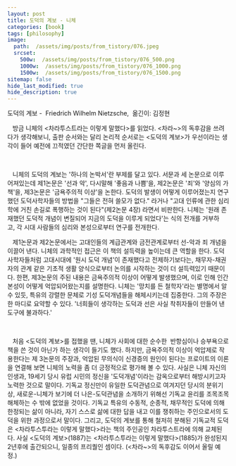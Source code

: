 ```yaml
---
layout: post
title: 도덕의 계보 - 니체
categories: [book]
tags: [philosophy]
image:
  path:  /assets/img/posts/from_tistory/076.jpeg
  srcset:
    500w:  /assets/img/posts/from_tistory/076_500.png
    1000w:  /assets/img/posts/from_tistory/076_1000.png
    1500w:  /assets/img/posts/from_tistory/076_1500.png
sitemap: false
hide_last_modified: true
hide_description: true
---
```


  


도덕의 계보 -  Friedrich Wilhelm Nietzsche,  옮긴이: 김정현

  


   방금 니체의 <차라투스트라는 이렇게 말했다\>를 읽었다. <차라~\>의 독후감을 쓰려다가 생각해보니, 출판 순서와는 달리 논리적 순서로는 <도덕의 계보\>가 우선이라는 생각이 들어 예전에 끄적였던 간단한 쪽글을 먼저 올린다. 

  


 

   니체의 도덕의 계보는 '하나의 논박서'란 부제를 달고 있다. 서문과 세 논문으로 이루어져있는데 제1논문은 '선과 악', 다시말해 '좋음과 나쁨'을, 제2논문은 '죄'와 '양심의 가책'을, 제3논문은 '금욕주의적 이상'을 논한다. 도덕의 발생이 어떻게 이루어졌는지 연구했던 도덕사학자들의 방법을 "그들은 전혀 쓸모가 없다." 라거나 "고대 인류에 관한 심리학에 거친 손길로 폭행하는 것이 된다"(제2논문 4장) 라면서 비판한다. 니체는 '원래 존재했던 도덕적 개념이 변질되어 지금의 도덕을 이루게 되었다'는 식의 전개를 거부하고, 각 시대 사람들의 심리와 본성으로부터 연구를 전개한다.

  


   제1논문과 제2논문에서는 고대인들의 계급관계와 금전관계로부터 선-악과 죄 개념을 이끌어 낸다. 니체의 과학적인 접근은 이 책의 설득력을 높이는데 큰 역할을 한다. 도덕 사학자들처럼 고대시대에 '원시 도덕 개념'이 존재했다고 전제하기보다는, 채무자-채권자의 관계 같은 기초적 생활 양식으로부터 논의를 시작하는 것이 더 설득력있기 때문이다. 한편, 제3논문의 주된 내용은 금욕주의적 이상이 어떻게 발생했으며, 이로 인해 인간 본성이 어떻게 억압되어왔는지를 설명한다. 니체는 '망치를 든 철학자'라는 별명에서 알 수 있듯, 특유의 강렬한 문체로 기성 도덕개념들을 해체시키는데 집중한다. 그의 주장은 한 마디로 요약할 수 있다. '너희들이 생각하는 도덕과 선은 사실 착취자들이 만들어 낸 도구에 불과하다.'

  

   처음 <도덕의 계보\>를 접했을 땐, 니체가 사회에 대한 순수한  반항심이나 승부욕으로 책을 쓴 것이 아닌가 하는 생각이 들기도 했다. 하지만, 금욕주의적 이상이 억압제로 작용한다는 제 3논문의 주장과, 억압된 무의식이 신경증의 원인이 된다는 프로이트의 이론을 연결해 보면 니체의 노력을 좀 더 긍정적으로 평가해 볼 수 있다. 사실은 니체 자신의 인생과, 19세기 당시 유럽 시민의 정신을 '도덕개념'이라는 감옥으로부터 해방시키고자 노력한 것으로 말이다. 기독교 정신만이 유일한 도덕관념으로 여겨지던 당시의 분위기상, 새로운-니체가 보기에 더 나은-도덕관념을 소개하기 위해선 기독교 윤리를 조목조목 해체하는 수 밖에 없었을 것이다. 기독교 특유의 수동적, 순종적, 채무적인 도덕에 의해 한정되는 삶이 아니라, 자기 스스로 삶에 대한 답을 내고 이를 쟁취하는 주인으로서의 도덕을 위한 과정으로서 말이다. 그리고, 도덕의 계보를 통해 철저히 분해된 기독교적 도덕은 <차라투스투라는 이렇게 말했다\>라는 책의 주인공인 차라투스트라에 의해 교체된다. 사실 <도덕의 계보\>(1887)는 <차라투스투라는 이렇게 말했다\>(1885)가 완성된지 2년후에 출간되으니, 일종의 프리퀄인 셈이다. (<차라~\>의 독후감도 이어서 올릴 예정.)

  
  


  
  


